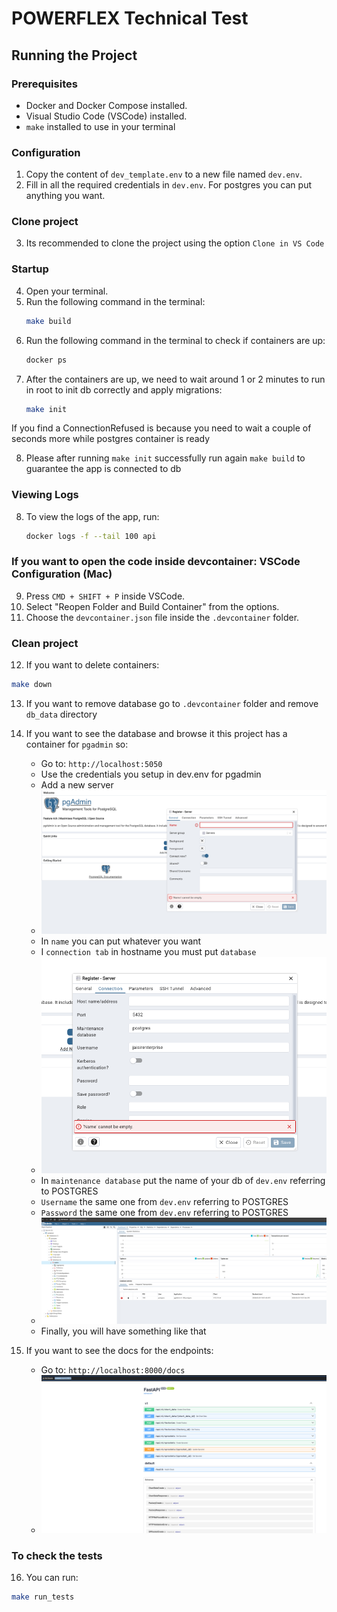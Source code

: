 # POWERFLEX Technical Test

## Running the Project

### Prerequisites
- Docker and Docker Compose installed.
- Visual Studio Code (VSCode) installed.
- `make` installed to use in your terminal

### Configuration
1. Copy the content of `dev_template.env` to a new file named `dev.env`.
2. Fill in all the required credentials in `dev.env`. For postgres you can put anything you want.

### Clone project
3. Its recommended to clone the project using the option `Clone in VS Code`

### Startup
4. Open your terminal.
5. Run the following command in the terminal:
   ```bash
   make build
   ```
6. Run the following command in the terminal to check if containers are up:
   ```bash
   docker ps
   ```
7. After the containers are up, we need to wait around 1 or 2 minutes to run in root to init db correctly and apply migrations:
   ```bash
   make init
   ```
If you find a ConnectionRefused is because you need to wait a couple of seconds more while postgres container is ready


8. Please after running `make init` successfully run again `make build` to guarantee the app is connected to db

### Viewing Logs
8. To view the logs of the app, run:
   ```bash
   docker logs -f --tail 100 api
   ```

### If you want to open the code inside devcontainer: VSCode Configuration (Mac)
9. Press `CMD + SHIFT + P` inside VSCode.
10. Select "Reopen Folder and Build Container" from the options.
11. Choose the `devcontainer.json` file inside the `.devcontainer` folder.


### Clean project
12. If you want to delete containers:
   ```bash
   make down
   ```

13. If you want to remove database go to `.devcontainer` folder and remove `db_data` directory
14. If you want to see the database and browse it this project has a container for `pgadmin` so:
    - Go to: `http://localhost:5050`
    - Use the credentials you setup in dev.env for pgadmin
    - Add a new server
    - ![img_1.png](images/img_1.png)
    - In `name` you can put whatever you want
    - I `connection tab` in hostname you must put `database`
    - ![img_2.png](images/img_2.png)
    - In `maintenance database` put the name of your db of `dev.env` referring to POSTGRES
    - `Username` the same one from `dev.env` referring to POSTGRES
    - `Password` the same one from `dev.env` referring to POSTGRES
    - ![img.png](images/img.png)
    - Finally, you will have something like that


15. If you want to see the docs for the endpoints:
    - Go to: `http://localhost:8000/docs`
    - ![img_3.png](images/img_3.png)

   
### To check the tests
16. You can run:
   ```bash
   make run_tests
   ```
